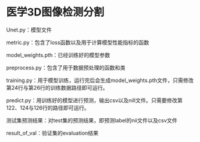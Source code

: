 # 医学3D图像检测分割

Unet.py：模型文件

metric.py：包含了loss函数以及用于计算模型性能指标的函数

model_weights.pth：已经训练好的模型参数

preprocess.py：包含了用于数据预处理的函数和类

training.py：用于模型训练，运行完后会生成model_weights.pth文件，只需修改第24行与第26行的训练数据路径即可运行。

predict.py：用训练好的模型进行预测，输出csv以及nill文件。只需要修改第122、124与126行的路径即可运行。

测试集预测结果：对test集的预测结果，即预测label的nii文件以及csv文件

result_of_val：验证集的evaluation结果
